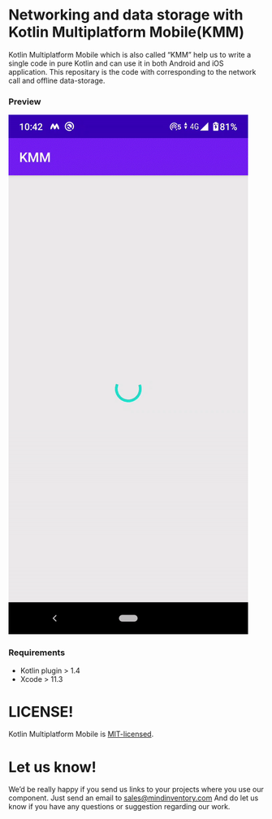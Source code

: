 # Networking and data storage with Kotlin Multiplatform Mobile(KMM)

Kotlin Multiplatform Mobile which is also called “KMM” help us to write a single code in pure Kotlin and can use it in both Android and iOS application.
This repositary is the code with corresponding to the network call and offline data-storage.

### Preview
![image](/media/kotlin-multiplaform-mobile.gif)

### Requirements

* Kotlin plugin >  1.4
* Xcode > 11.3

# LICENSE!

Kotlin Multiplatform Mobile is [MIT-licensed](/LICENSE).

# Let us know!
We’d be really happy if you send us links to your projects where you use our component. Just send an email to sales@mindinventory.com And do let us know if you have any questions or suggestion regarding our work.